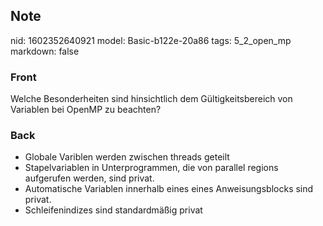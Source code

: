 ## Note
nid: 1602352640921
model: Basic-b122e-20a86
tags: 5_2_open_mp
markdown: false

### Front
Welche Besonderheiten sind hinsichtlich dem Gültigkeitsbereich von Variablen bei OpenMP zu beachten?

### Back
<ul>
  <li>Globale Variblen werden zwischen threads geteilt
  <li>Stapelvariablen in Unterprogrammen, die von parallel regions
  aufgerufen werden, sind privat.
  <li>Automatische Variablen innerhalb eines eines Anweisungsblocks
  sind privat.
  <li>Schleifenindizes sind standardmäßig privat
</ul>
